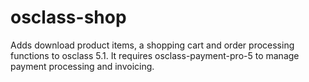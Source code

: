 # osclass-shop
Adds download product items, a shopping cart and order processing functions to osclass 5.1.
It requires osclass-payment-pro-5 to manage payment processing and invoicing.



